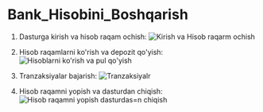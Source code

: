 # Bank_Hisobini_Boshqarish

1. Dasturga kirish va hisob raqam ochish:
  ![Kirish va Hisob raqarm ochish](https://github.com/user-attachments/assets/6da4e188-1f05-45cb-9005-447500a7b512)

2. Hisob raqamlarni ko'rish va depozit qo'yish:
   ![Hisoblarni ko'rish va pul qo'yish](https://github.com/user-attachments/assets/b3d69e34-1298-43d4-8fe1-b02a013e9312)

3. Tranzaksiyalar bajarish:
  ![Tranzaksiyalr](https://github.com/user-attachments/assets/1bfaf8e3-8467-4954-9f51-2a58b9f4fff4)

4. Hisob raqamni yopish va dasturdan chiqish:
   ![Hisob raqamni yopish dasturdas=n chiqish](https://github.com/user-attachments/assets/c167d29f-1f07-4f24-9627-69f2311aa916)
